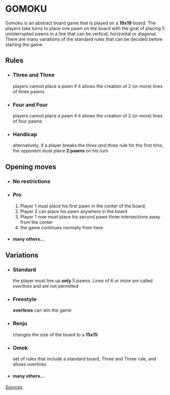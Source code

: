 # GOMOKU

Gomoku is an abstract board game that is played on a **19x19** board. The players take turns to place one pawn on the
board with the goal of placing 5 uninterrupted pawns in a line that can be vertical, horizontal or diagonal. There are
many variations of the standard rules that can be decided before starting the game.

## Rules

- ### Three and Three
  players cannot place a pawn if it allows the creation of 2 (or more) lines of three pawns

- ### Four and Four
  players cannot place a pawn if it allows the creation of 2 (or more) lines of four pawns

- ### Handicap
  alternatively, if a player breaks the _three and three_ rule for the first time, the opponent must place **2 pawns**
  on his turn

## Opening moves

- ### No restrictions
- ### Pro
    1. Player 1 must place his first pawn in the center of the board,
    2. Player 2 can place his pawn anywhere in the board
    3. Player 1 now must place his second pawn three intersections away from the center
    4. the game continues normally from here
- #### many others...

## Variations

- ### Standard
  the player must line up **only** 5 pawns. Lines of 6 or more are called _overlines_ and are not permitted
- ### Freestyle
  **overlines** can win the game
- ### Renju
  changes the size of the board to a **15x15**
- ### Omok
  set of rules that include a standard board, Three and Three rule, and allows overlines
- #### many others...

_[Sources](https://en.wikipedia.org/wiki/Gomoku)_